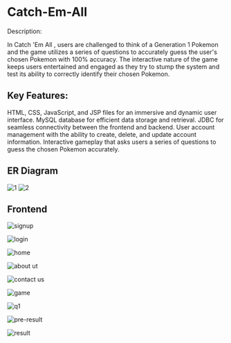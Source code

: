# Catch-Em-All


Description:

In Catch 'Em All , users are challenged to think of a Generation 1 Pokemon and the game utilizes a series of questions to accurately guess the user's chosen Pokemon with 100% accuracy. The interactive nature of the game keeps users entertained and engaged as they try to stump the system and test its ability to correctly identify their chosen Pokemon.

## Key Features:

HTML, CSS, JavaScript, and JSP files for an immersive and dynamic user interface.
MySQL database for efficient data storage and retrieval.
JDBC for seamless connectivity between the frontend and backend.
User account management with the ability to create, delete, and update account information.
Interactive gameplay that asks users a series of questions to guess the chosen Pokemon accurately.

## ER Diagram

![1](https://github.com/akanksha1131/Catch-Em-All/assets/115597711/112bdf0d-36c7-4b82-8bf9-5203d4f5f377)
![2](https://github.com/akanksha1131/Catch-Em-All/assets/115597711/1f39959f-6842-436a-b8ba-409dce00cbc7)


## Frontend


![signup](https://github.com/akanksha1131/Catch-Em-All/assets/115597711/2e1c74e7-59d7-41dd-9fae-637773dcebaf)

![login](https://github.com/akanksha1131/Catch-Em-All/assets/115597711/2c877ace-7501-4dae-ad67-27c385495d07)

![home](https://github.com/akanksha1131/Catch-Em-All/assets/115597711/a8570f05-faef-4520-b1a0-932cd2e2b70e)

![about ut](https://github.com/akanksha1131/Catch-Em-All/assets/115597711/a94c960e-3be9-4755-9a61-8e30340df6ce)

![contact us](https://github.com/akanksha1131/Catch-Em-All/assets/115597711/e166bf03-ac31-4e7f-9ddf-1b0613945ca8)

![game](https://github.com/akanksha1131/Catch-Em-All/assets/115597711/52de8821-cfe4-4a87-a2ae-a00cae597f68)

![q1](https://github.com/akanksha1131/Catch-Em-All/assets/115597711/7c83921f-0b18-4412-a65b-ee2f4ebe03d5)

![pre-result](https://github.com/akanksha1131/Catch-Em-All/assets/115597711/4baee4b5-003a-4455-b472-0b23256e700a)

![result](https://github.com/akanksha1131/Catch-Em-All/assets/115597711/5a654f1a-0dbf-4ba7-8773-8110c43b9b94)
